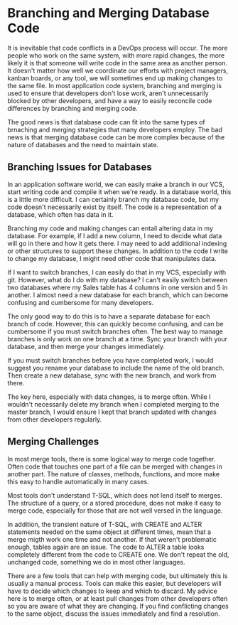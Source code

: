# Branching and Merging Database Code

It is inevitable that code conflicts in a DevOps process will occur. The more people who work on the same system, with more rapid changes, the more likely it is that someone will write code in the same area as another person. It doesn't matter how well we coordinate our efforts with project managers, kanban boards, or any tool, we will sometimes end up making changes to the same file. In most application code system, branching and merging is used to ensure that developers don't lose work, aren't unnecessarily blocked by other developers, and have a way to easily reconcile code differences by branching and merging code.

The good news is that database code can fit into the same types of brnaching and merging strategies that many developers employ. The bad news is that merging database code can be more complex because of the nature of databases and the need to maintain state.

## Branching Issues for Databases
In an application software world, we can easily make a branch in our VCS, start writing code and compile it when we're ready. In a database world, this is a little more difficult. I can certainly branch my database code, but my code doesn't necessarily exist by itself. The code is a representation of a database, which often has data in it.

Branching my code and making changes can entail altering data in my database. For example, if I add a new column, I need to decide what data will go in there and how it gets there. I may need to add additional indexing or other structures to support these changes. In addition to the code I write to change my database, I might need other code that manipulates data.

If I want to switch branches, I can easily do that in my VCS, especially with git. However, what do I do with my database? I can't easily switch between two databases where my Sales table has 4 columns in one version and 5 in another. I almost need a new database for each branch, which can become confusing and cumbersome for many developers.

The only good way to do this is to have a separate database for each branch of code. However, this can quickly become confusing, and can be cumbersome if you must switch branches often. The best way to manage branches is only work on one branch at a time. Sync your branch with your database, and then merge your changes immediately.

If you must switch branches before you have completed work, I would suggest you rename your database to include the name of the old branch. Then create a new database, sync with the new branch, and work from there.

The key here, especially with data changes, is to merge often. While I wouldn't necessarily delete my branch when I completed merging to the master branch, I would ensure I kept that branch updated with changes from other developers regularly.

## Merging Challenges
In most merge tools, there is some logical way to merge code together. Often code that touches one part of a file can be merged with changes in another part. The nature of classes, methods, functions, and more make this easy to handle automatically in many cases.

Most tools don't understand T-SQL, which does not lend itself to merges. The structure of a query, or a stored procedure, does not make it easy to merge code, especially for those that are not well versed in the language.

In addition, the transient nature of T-SQL, with CREATE and ALTER statements needed on the same object at different times, mean that a merge migth work one time and not another. If that weren't problematic enough, tables again are an issue. The code to ALTER a table looks completely different from the code to CREATE one. We don't repeat the old, unchanged code, something we do in most other languages.

There are a few tools that can help with merging code, but ultimately this is usually a manual process. Tools can make this easier, but developers will have to decide which changes to keep and which to discard. My advice here is to merge often, or at least pull changes from other developers often so you are aware of what they are changing. If you find conflicting changes to the same object, discuss the issues immediately and find a resolution.

